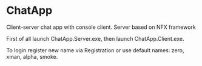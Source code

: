 # ChatApp
Client-server chat app with console client. Server based on NFX framework 

First of all launch ChatApp.Server.exe, then launch ChatApp.Client.exe.

To login register new name via Registration or use default names: zero, xman, alpha, smoke.
